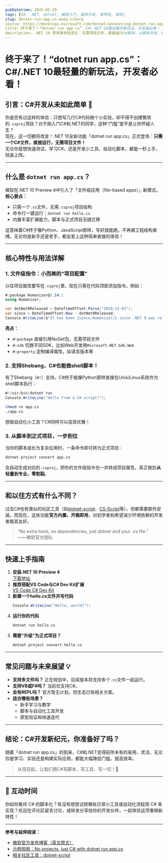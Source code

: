 ```yaml
---
pubDatetime: 2025-05-29
tags: [C#, .NET, dotnet, 编程入门, 脚本开发, 新特性, 微软]
slug: dotnet-run-app-cs-easy-csharp
source: https://devblogs.microsoft.com/dotnet/announcing-dotnet-run-app
title: 终于来了！“dotnet run app.cs”：C#/.NET 10最轻量的新玩法，开发者必看！
description: .NET 10 带来革命性变化：无需项目文件、直接运行C#脚本，让脚本开发、快速入门和原型验证变得前所未有的简单。本文为C#/.NET开发者、初学者、技术爱好者详解“dotnet run app.cs”新特性及其用法。
---
```


# 终于来了！“dotnet run app.cs”：C#/.NET 10最轻量的新玩法，开发者必看！

## 引言：C#开发从未如此简单 🚀

你是否有过这样的体验：只想写几行C#代码做个小实验，却不得不创建繁琐的`.csproj`项目？对于刚入门C#和.NET的同学，这种“门槛”是不是让你怀疑人生？  
现在，这一切都将改变！.NET 10全新功能「dotnet run app.cs」正式登场：**只需一个C#文件，直接运行，无需项目文件！**  
无论你是想快速测试、学习C#，还是开发小工具、自动化脚本，都能一秒上手，轻装上阵。

---

## 什么是 `dotnet run app.cs`？

微软在.NET 10 Preview 4中引入了「文件级应用（file-based apps）」新模式。  
**核心要点：**

- 只需一个`.cs`文件，无需`.csproj`项目结构
- 命令行一键运行：`dotnet run hello.cs`
- 内置丰富扩展能力，脚本与正式项目无缝迁移

这意味着C#终于像Python、JavaScript那样，写好就能跑，不再被工程结构束缚。无论你是新手还是老手，都会爱上这种简单直接的体验！

---

## 核心特性与用法详解

### 1. 文件级指令：小而美的“项目配置”

以往项目属性要写在`.csproj`里，现在只需在代码顶部添加指令。例如：

```csharp
#:package Humanizer@2.14.1
using Humanizer;

var dotNet9Released = DateTimeOffset.Parse("2024-12-03");
var since = DateTimeOffset.Now - dotNet9Released;
Console.WriteLine($"It has been {since.Humanize()} since .NET 9 was released.");
```

**亮点：**

- `#:package` 直接引用NuGet包，无需项目文件
- `#:sdk` 切换不同SDK，比如Web开发用`Microsoft.NET.Sdk.Web`
- `#:property` 定制编译属性，如语言版本等

### 2. 支持Shebang，C#也能做shell脚本！

有了Shebang（`#!`）支持，C#终于能像Python那样直接在Unix/Linux系统作为shell脚本执行：

```csharp
#!/usr/bin/dotnet run
Console.WriteLine("Hello from a C# script!");
```

```bash
chmod +x app.cs
./app.cs
```

想做自动化小工具？C#同样可以高效优雅！

### 3. 从脚本到正式项目，一步到位

当你的脚本成长为复杂应用时，一条命令即可转为正式项目：

```bash
dotnet project convert app.cs
```

会自动生成对应的`.csproj`，把你的文件级指令也一并转成项目属性，真正做到**从轻量到专业，零割裂**。

---

## 和以往方式有什么不同？

过去C#也有类似的社区工具（如[dotnet-script](https://github.com/dotnet-script/dotnet-script)、[CS-Script](https://github.com/oleg-shilo/cs-script)等），但都需要额外安装。而现在，这些功能**官方内置、开箱即用**，对初学者和希望减少环境依赖的开发者极其友好。

> “No extra tools, no dependencies, just dotnet and your .cs file.”  
> ——微软官方团队

---

## 快速上手指南

1. **安装.NET 10 Preview 4**  
   [下载地址](https://dotnet.microsoft.com/download/dotnet/10.0)
2. **推荐搭配VS Code与C# Dev Kit扩展**  
   [VS Code C# Dev Kit](https://marketplace.visualstudio.com/items?itemName=ms-dotnettools.csdevkit)
3. **新建一个hello.cs文件并写代码**
   ```csharp
   Console.WriteLine("Hello, world!");
   ```
4. **运行你的代码**
   ```bash
   dotnet run hello.cs
   ```
5. **需要“升级”为正式项目？**
   ```bash
   dotnet project convert hello.cs
   ```

---

## 常见问题与未来展望 💡

- **支持多文件吗？** 正在规划中，后续版本将支持多个`.cs`文件一起运行。
- **支持VB或F#吗？** 当前仅支持C#。
- **会有REPL吗？** 官方暂无计划，但生态已有相关方案。
- **适合哪些场景？**
  - 新手学习与教学
  - 脚本与自动化工具开发
  - 原型验证和快速迭代

---

## 结论：C#开发新纪元，你准备好了吗？

随着「dotnet run app.cs」的到来，C#和.NET变得前所未有的易用、灵活。无论你是学习、实验还是构建实际应用，都能大幅降低门槛，提高效率。

> 从现在起，让我们用C#写脚本、写工具、写一切！🦾

---

## 📢 互动时间

你如何看待 C# 的脚本化？有没有想尝试把哪些日常小工具或自动化流程用 C# 来实现？欢迎在评论区留言讨论，或转发分享给你的开发伙伴，一起体验这项重磅新特性！

---

**参考与延伸阅读：**

- [微软官方发布博客（英文原文）](https://devblogs.microsoft.com/dotnet/announcing-dotnet-run-app)
- [示例视频：No projects, just C# with dotnet run app.cs](https://www.youtube.com/watch?v=98MizuB7i-w)
- [相关社区工具：dotnet-script](https://github.com/dotnet-script/dotnet-script)
